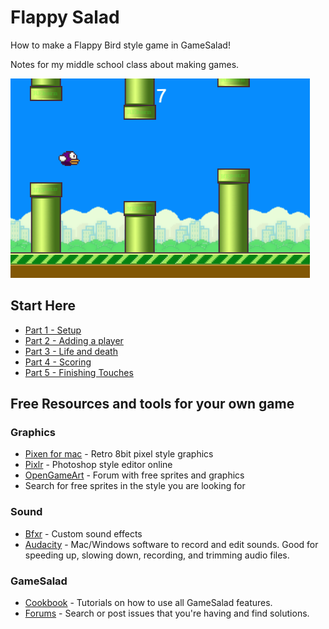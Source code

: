 # Flappy Salad

How to make a Flappy Bird style game in GameSalad!

Notes for my middle school class about making games.

![Flappy Salad](screenshots/flappy_salad.png)

## Start Here

- [Part 1 - Setup](part1.md)
- [Part 2 - Adding a player](part2.md)
- [Part 3 - Life and death](part3.md)
- [Part 4 - Scoring](part4.md)
- [Part 5 - Finishing Touches](part5.md)

## Free Resources and tools for your own game

### Graphics

- [Pixen for mac](https://mega.co.nz/#!VkAGnR5S!YYViDiyh1gWrKgAo5XSM4-Xo2ItLhQYfBMvTdba3s0w) - Retro 8bit pixel style graphics
- [Pixlr](http://apps.pixlr.com/editor/) - Photoshop style editor online
- [OpenGameArt](http://opengameart.org/) - Forum with free sprites and graphics
- Search for free sprites in the style you are looking for

### Sound

 - [Bfxr](http://www.bfxr.net/) - Custom sound effects
 - [Audacity](http://audacity.sourceforge.net/) - Mac/Windows software to record and edit sounds. Good for speeding up, slowing down, recording, and trimming audio files.

### GameSalad

- [Cookbook](https://help.gamesalad.com/hc/en-us/categories/200134158-Cookbook-Tutorials) - Tutorials on how to use all GameSalad features.
- [Forums](http://forums.gamesalad.com/) - Search or post issues that you're having and find solutions.
